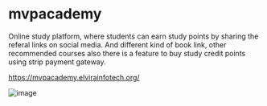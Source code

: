 # mvpacademy
Online study platform, where students can earn study points by sharing the referal links on social media.
And different kind of book link, other recommended courses also there is a feature to buy study credit points using strip payment gateway.

https://mvpacademy.elvirainfotech.org/

![image](https://github.com/mdraihanreza/mvpacademy/assets/32482714/5d5f6df7-4451-4db9-a6f0-c36a368ae0e2)
